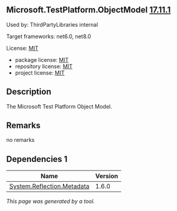 Microsoft.TestPlatform.ObjectModel [17.11.1](https://www.nuget.org/packages/Microsoft.TestPlatform.ObjectModel/17.11.1)
--------------------

Used by: ThirdPartyLibraries internal

Target frameworks: net6.0, net8.0

License: [MIT](../../../../licenses/mit) 

- package license: [MIT](https://licenses.nuget.org/MIT) 
- repository license: [MIT](https://github.com/microsoft/vstest) 
- project license: [MIT](https://github.com/microsoft/vstest) 

Description
-----------
The Microsoft Test Platform Object Model.

Remarks
-----------
no remarks


Dependencies 1
-----------

|Name|Version|
|----------|:----|
|[System.Reflection.Metadata](../../../../packages/nuget.org/system.reflection.metadata/1.6.0)|1.6.0|

*This page was generated by a tool.*